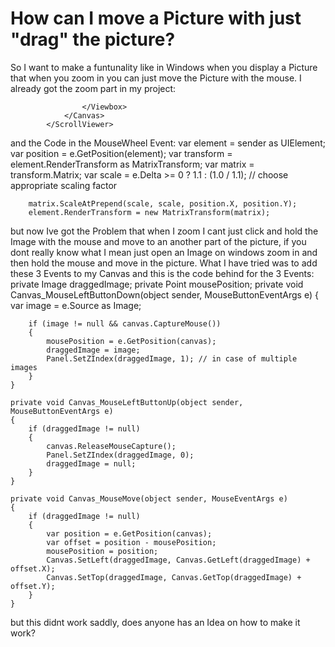 
# How can I move a Picture with just "drag" the picture?

So I want to make a funtunality like in Windows when you display a Picture that when you zoom in you can just move the Picture with the mouse. I already got the zoom part in my project:
<ScrollViewer Name="scroll" Margin="40"
                  HorizontalScrollBarVisibility="Auto" 
                  VerticalScrollBarVisibility="Auto">
                <Canvas
                MouseWheel="Container_MouseWheel" x:Name="canvas">
                    <Viewbox>
                        <Image x:Name="img"  Source="{Binding imageSource}" Grid.ColumnSpan="2" />

                    </Viewbox>
                </Canvas>
            </ScrollViewer>

and the Code in the MouseWheel Event:
  var element = sender as UIElement;
        var position = e.GetPosition(element);
        var transform = element.RenderTransform as MatrixTransform;
        var matrix = transform.Matrix;
        var scale = e.Delta >= 0 ? 1.1 : (1.0 / 1.1); // choose appropriate scaling factor

        matrix.ScaleAtPrepend(scale, scale, position.X, position.Y);
        element.RenderTransform = new MatrixTransform(matrix);

but now Ive got the Problem that when I zoom I cant just click and hold the Image with the mouse and move to an another part of the picture, if you dont really know what I mean just open an Image on windows zoom in and then hold the mouse and move in the picture.
What I have tried was to add these 3 Events to my Canvas and this is the code behind for the 3 Events:
  private Image draggedImage;
    private Point mousePosition;
    private void Canvas_MouseLeftButtonDown(object sender, MouseButtonEventArgs e)
    {
        var image = e.Source as Image;

        if (image != null && canvas.CaptureMouse())
        {
            mousePosition = e.GetPosition(canvas);
            draggedImage = image;
            Panel.SetZIndex(draggedImage, 1); // in case of multiple images
        }
    }

    private void Canvas_MouseLeftButtonUp(object sender, MouseButtonEventArgs e)
    {
        if (draggedImage != null)
        {
            canvas.ReleaseMouseCapture();
            Panel.SetZIndex(draggedImage, 0);
            draggedImage = null;
        }
    }

    private void Canvas_MouseMove(object sender, MouseEventArgs e)
    {
        if (draggedImage != null)
        {
            var position = e.GetPosition(canvas);
            var offset = position - mousePosition;
            mousePosition = position;
            Canvas.SetLeft(draggedImage, Canvas.GetLeft(draggedImage) + offset.X);
            Canvas.SetTop(draggedImage, Canvas.GetTop(draggedImage) + offset.Y);
        }
    }

but this didnt work saddly, does anyone has an Idea on how to make it work?

        